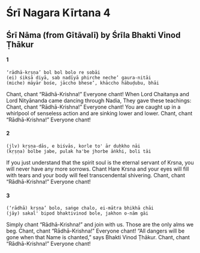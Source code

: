 # Śrī Nagara Kīrtana 4

## Śrī Nāma (from Gītāvalī) by Śrīla Bhakti Vinod Ṭhākur

#### 1

    ‘rādhā-kṛṣṇa’ bol bol bolo re sobāi
    (ei) śikṣā diyā, sab nadīyā phirche neche’ gaura-nitāi
    (miche) māyār bośe, jāccho bhese’, khāccho hābuḍubu, bhāi

Chant, chant “Rādhā-Krishna!” Everyone chant! When Lord Chaitanya and Lord Nityānanda came dancing through Nadia, They gave these teachings: Chant, chant “Rādhā-Krishna!” Everyone chant! You are caught up in a whirlpool of senseless action and are sinking lower and lower. Chant, chant “Rādhā-Krishna!” Everyone chant!

#### 2

    (jlv) kṛṣṇa-dās, e biśvās, korle to' ār duḥkho nāi
    (kṛṣṇa) bolbe jabe, pulak ha'be jhorbe āṅkhi, boli tāi

If you just understand that the spirit soul is the eternal servant of Krsna, you will never have any more sorrows. Chant Hare Krsna and your eyes will fill with tears and your body will feel transcendental shivering. Chant, chant “Rādhā-Krishna!” Everyone chant!

#### 3

    (‘rādhā) kṛṣṇa’ bolo, saṅge chalo, ei-mātra bhikhā chāi
    (jāy) sakal' bipod bhaktivinod bole, jakhon o-nām gāi

Simply chant “Rādhā-Krishna!” and join with us. Those are the only alms we beg. Chant, chant “Rādhā-Krishna!” Everyone chant! “All dangers will be gone when that Name is chanted,” says Bhakti Vinod Ṭhākur. Chant, chant “Rādhā-Krishna!” Everyone chant!


